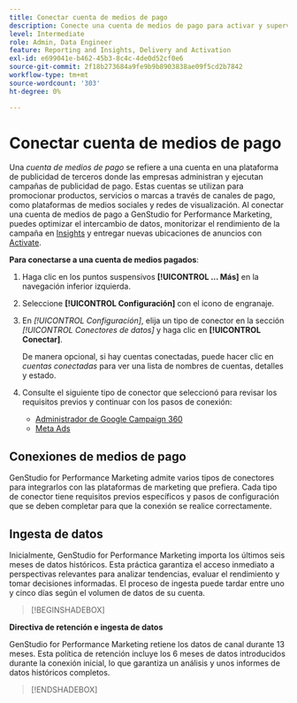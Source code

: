 ```yaml
---
title: Conectar cuenta de medios de pago
description: Conecte una cuenta de medios de pago para activar y supervisar sus anuncios y medios con Adobe GenStudio for Performance Marketing.
level: Intermediate
role: Admin, Data Engineer
feature: Reporting and Insights, Delivery and Activation
exl-id: e699041e-b462-45b3-8c4c-4de0d52cf0e6
source-git-commit: 2f18b273684a9fe9b9b8903838ae09f5cd2b7842
workflow-type: tm+mt
source-wordcount: '303'
ht-degree: 0%

---
```


# Conectar cuenta de medios de pago

Una _cuenta de medios de pago_ se refiere a una cuenta en una plataforma de publicidad de terceros donde las empresas administran y ejecutan campañas de publicidad de pago. Estas cuentas se utilizan para promocionar productos, servicios o marcas a través de canales de pago, como plataformas de medios sociales y redes de visualización. Al conectar una cuenta de medios de pago a GenStudio for Performance Marketing, puedes optimizar el intercambio de datos, monitorizar el rendimiento de la campaña en [Insights](/help/user-guide/insights/overview.md) y entregar nuevas ubicaciones de anuncios con [Activate](/help/user-guide/activation/overview.md).

**Para conectarse a una cuenta de medios pagados**:

1. Haga clic en los puntos suspensivos **[!UICONTROL ... Más]** en la navegación inferior izquierda.

1. Seleccione **[!UICONTROL Configuración]** con el icono de engranaje.

1. En _[!UICONTROL Configuración]_, elija un tipo de conector en la sección _[!UICONTROL Conectores de datos]_ y haga clic en **[!UICONTROL Conectar]**.

   De manera opcional, si hay cuentas conectadas, puede hacer clic en _cuentas conectadas_ para ver una lista de nombres de cuentas, detalles y estado.

1. Consulte el siguiente tipo de conector que seleccionó para revisar los requisitos previos y continuar con los pasos de conexión:

   - [Administrador de Google Campaign 360](google-cm360.md)
   - [Meta Ads](meta-ads.md)

## Conexiones de medios de pago

GenStudio for Performance Marketing admite varios tipos de conectores para integrarlos con las plataformas de marketing que prefiera. Cada tipo de conector tiene requisitos previos específicos y pasos de configuración que se deben completar para que la conexión se realice correctamente.

## Ingesta de datos

Inicialmente, GenStudio for Performance Marketing importa los últimos seis meses de datos históricos. Esta práctica garantiza el acceso inmediato a perspectivas relevantes para analizar tendencias, evaluar el rendimiento y tomar decisiones informadas. El proceso de ingesta puede tardar entre uno y cinco días según el volumen de datos de su cuenta.

>[!BEGINSHADEBOX]

**Directiva de retención e ingesta de datos**

GenStudio for Performance Marketing retiene los datos de canal durante 13 meses. Esta política de retención incluye los 6 meses de datos introducidos durante la conexión inicial, lo que garantiza un análisis y unos informes de datos históricos completos.

>[!ENDSHADEBOX]
